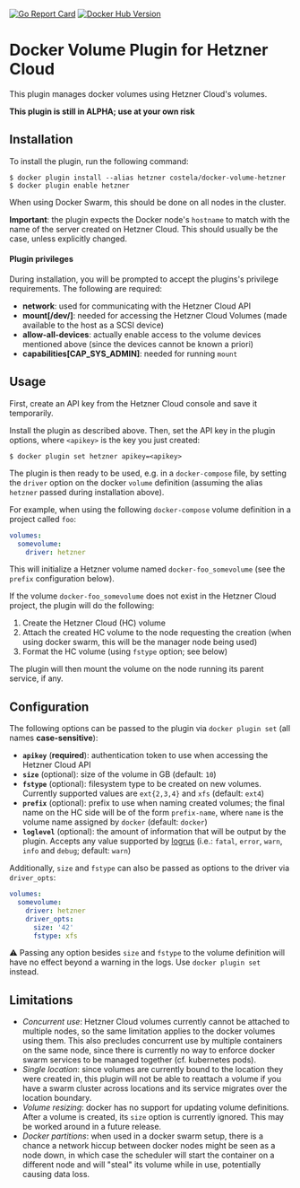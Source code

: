 [![Go Report Card](https://goreportcard.com/badge/github.com/costela/docker-volume-hetzner)](https://goreportcard.com/report/github.com/costela/docker-volume-hetzner)
[![Docker Hub Version](https://img.shields.io/badge/dynamic/json.svg?label=hub&url=https%3A%2F%2Findex.docker.io%2Fv1%2Frepositories%2Fcostela%2Fdocker-volume-hetzner%2Ftags&query=%24[-1:].name&colorB=green)](https://hub.docker.com/r/costela/docker-volume-hetzner)

# Docker Volume Plugin for Hetzner Cloud

This plugin manages docker volumes using Hetzner Cloud's volumes.

**This plugin is still in ALPHA; use at your own risk**

## Installation

To install the plugin, run the following command:
```
$ docker plugin install --alias hetzner costela/docker-volume-hetzner
$ docker plugin enable hetzner
```

When using Docker Swarm, this should be done on all nodes in the cluster.

**Important**: the plugin expects the Docker node's `hostname` to match with the name of the server created on Hetzner Cloud. This should usually be the case, unless explicitly changed.

#### Plugin privileges

During installation, you will be prompted to accept the plugins's privilege requirements. The following are required:

- **network**: used for communicating with the Hetzner Cloud API
- **mount[\/dev\/]**: needed for accessing the Hetzner Cloud Volumes (made available to the host as a SCSI device)
- **allow-all-devices**: actually enable access to the volume devices mentioned above (since the devices cannot be known a priori)
- **capabilities[CAP\_SYS\_ADMIN]**: needed for running `mount`

## Usage

First, create an API key from the Hetzner Cloud console and save it temporarily.

Install the plugin as described above. Then, set the API key in the plugin options, where `<apikey>` is the key you just created:

```
$ docker plugin set hetzner apikey=<apikey>
```

The plugin is then ready to be used, e.g. in a `docker-compose` file, by setting the `driver` option on the docker `volume` definition (assuming the alias `hetzner` passed during installation above).

For example, when using the following `docker-compose` volume definition in a project called `foo`:

```yaml
volumes:
  somevolume:
    driver: hetzner
```

This will initialize a Hetzner volume named `docker-foo_somevolume` (see the `prefix` configuration below).

If the volume `docker-foo_somevolume` does not exist in the Hetzner Cloud project, the plugin will do the following:

1. Create the Hetzner Cloud (HC) volume
2. Attach the created HC volume to the node requesting the creation (when using docker swarm, this will be the manager node being used)
3. Format the HC volume (using `fstype` option; see below)

The plugin will then mount the volume on the node running its parent service, if any.

## Configuration

The following options can be passed to the plugin via `docker plugin set` (all names **case-sensitive**):

- **`apikey`** (**required**): authentication token to use when accessing the Hetzner Cloud API
- **`size`** (optional): size of the volume in GB (default: `10`)
- **`fstype`** (optional): filesystem type to be created on new volumes. Currently supported values are `ext{2,3,4}` and `xfs` (default: `ext4`)
- **`prefix`** (optional): prefix to use when naming created volumes; the final name on the HC side will be of the form `prefix-name`, where `name` is the volume name assigned by `docker` (default: `docker`)
- **`loglevel`** (optional): the amount of information that will be output by the plugin. Accepts any value supported by [logrus](https://github.com/sirupsen/logrus) (i.e.: `fatal`, `error`, `warn`, `info` and `debug`; default: `warn`)

Additionally, `size` and `fstype` can also be passed as options to the driver via `driver_opts`:

```yaml
volumes:
  somevolume:
    driver: hetzner
    driver_opts:
      size: '42'
      fstype: xfs
```

:warning: Passing any option besides `size` and `fstype` to the volume definition will have no effect beyond a warning in the logs. Use `docker plugin set` instead.

## Limitations

- *Concurrent use*: Hetzner Cloud volumes currently cannot be attached to multiple nodes, so the same limitation
applies to the docker volumes using them. This also precludes concurrent use by multiple containers on the same node,
since there is currently no way to enforce docker swarm services to be managed together (cf. kubernetes pods).
- *Single location*: since volumes are currently bound to the location they were created in, this plugin will not
be able to reattach a volume if you have a swarm cluster across locations and its service migrates over the location
boundary.
- *Volume resizing*: docker has no support for updating volume definitions. After a volume is created, its `size`
option is currently ignored. This may be worked around in a future release.
- *Docker partitions*: when used in a docker swarm setup, there is a chance a network hiccup between docker nodes
might be seen as a node down, in which case the scheduler will start the container on a different node and will
"steal" its volume while in use, potentially causing data loss.
